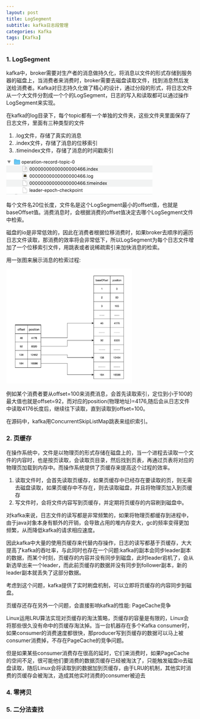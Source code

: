 ```yaml
---
layout: post
title: LogSegment
subtitle: kafka日志段管理
categories: Kafka
tags: [Kafka]
---
```


### 1. LogSegment

kafka中，broker需要对生产者的消息做持久化，将消息以文件的形式存储到服务器的磁盘上，当消费者来消费时，broker需要去磁盘读取文件，找到消息然后发送给消费者。Kafka对日志持久化做了精心的设计，通过分段的形式，将日志文件从一个大文件分割成一个个的LogSegment，日志的写入和读取都可以通过操作LogSegment来实现。



在kafka的log目录下，每个topic都有一个单独的文件夹，这些文件夹里面保存了日志文件，里面有三种类型的文件

1. .log文件，存储了真实的消息
2. .index文件，存储了消息的位移索引
3. .timeindex文件，存储了消息的时间戳索引

![image-20220701170624622](../images/2022-07-01-kafka-logSegment/image-20220701170624622.png)

每个文件名20位长度，文件名是这个LogSegment最小的offset值，也就是baseOffset值。消费消息时，会根据消费的offset值决定去哪个LogSegment文件中检索。



磁盘的io是非常低效的，因此在消费者根据位移消费时，如果broker去顺序的遍历日志文件读取，那消费的效率将会非常低下，所以LogSegment为每个日志文件增加了一个位移索引文件，用跳表或者说稀疏索引来加快消息的检索。



用一张图来展示消息的检索过程:

<img src="../images/2022-07-01-kafka-logSegment/image-20220701170439857.png" alt="image-20220701170439857" style="zoom: 33%;" />

例如某个消费者要从offset=100来消费消息，会首先读取索引，定位到小于100的最大值也就是offset=92，而对应的position(物理地址)=4176,随后会从日志文件中读取4176长度后，继续往下读取，直到读取到offset=100。



在源码中，kafka用ConcurrentSkipListMap跳表来组织索引。

### 2. 页缓存

在操作系统中，文件是以物理页的形式存储在磁盘上的，当一个进程去读取一个文件的内容时，也是按页读取，会读取页目录，然后找到页表，再通过页表将对应的物理页加载到内存中。而操作系统提供了页缓存来提高这个过程的效率。

1. 读取文件时，会首先读取页缓存，如果页缓存中已经存在要读取的页，则无需去磁盘读取，如果页缓存中不存在，则去读取磁盘，并且将物理页加入到页缓存
2. 写文件时，会将文件内容写到页缓存，并定期将页缓存的内容刷到磁盘中。

对kafka来说，日志文件的读写都是非常频繁的，如果将物理页都缓存到进程中，由于java对象本身有额外的开销，会导致占用的堆内存变大，gc的频率变得更加频繁，从而降低kafka的请求相应速度。



因此kafka中大量的使用页缓存来代替内存操作，日志的读写都基于页缓存，大大提高了kafka的吞吐率，与此同时也存在一个问题:kafka的副本会同步leader副本的数据，而某个时刻，页缓存的内容并没有同步到磁盘，此时leader宕机了，会从新选举出来一个leader，而此前页缓存的数据并没有同步到follower副本，新的leader副本就丢失了这部分数据。



考虑到这个问题，kafka提供了实时刷盘机制，可以立即将页缓存的内容同步到磁盘。



页缓存还存在另外一个问题，会直接影响kafka的性能: PageCache竞争



Linux运用LRU算法实现对页缓存的淘汰策略，页缓存的容量是有限的，Linux会将那些很久没有命中的页缓存淘汰掉。当一台机器存在多个Kafka consumer时，如果consumer的消费速度都很快，那producer写到页缓存的数据可以马上被consumer消费掉，不存在PageCache的竞争问题。



但是如果某些consumer消费存在很高的延时，它们来消费时，如果PageCache的空间不足，很可能他们要消费的数据页缓存已经被淘汰了，只能触发磁盘io去磁盘读取，随后Linux会将读取到的数据加到页缓存，由于LRU的机制，其他实时消费的页缓存会被淘汰，造成其他实时消费的consumer被迫去

### 4. 零拷贝

### 5. 二分法查找

